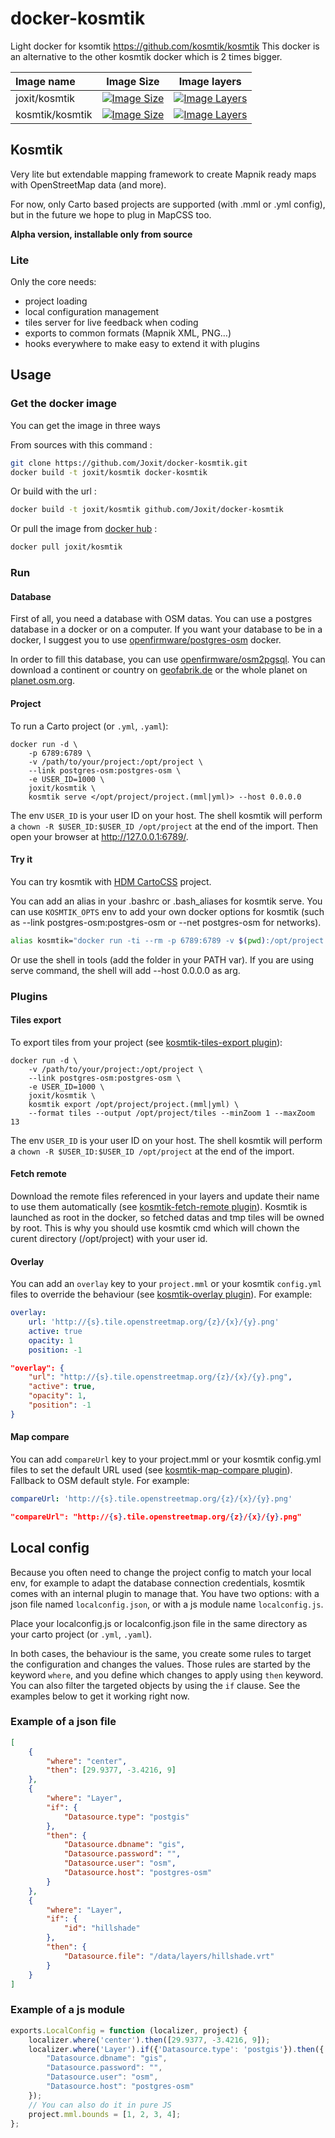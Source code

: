 # docker-kosmtik

Light docker for ksomtik <https://github.com/kosmtik/kosmtik>
This docker is an alternative to the other kosmtik docker which is 2 times bigger.

| Image name      | Image Size                                                                                                                                       | Image layers                                                                                                                                   |
| :-------------- | ------------------------------------------------------------------------------------------------------------------------------------------------ | ---------------------------------------------------------------------------------------------------------------------------------------------- |
| joxit/kosmtik   | [![Image Size](https://img.shields.io/imagelayers/image-size/joxit/kosmtik/latest.svg)](https://imagelayers.io/?images=joxit/kosmtik:latest)     | [![Image Layers](https://img.shields.io/imagelayers/layers/joxit/kosmtik/latest.svg)](https://imagelayers.io/?images=joxit/kosmtik:latest)     |
| kosmtik/kosmtik | [![Image Size](https://img.shields.io/imagelayers/image-size/kosmtik/kosmtik/latest.svg)](https://imagelayers.io/?images=kosmtik/kosmtik:latest) | [![Image Layers](https://img.shields.io/imagelayers/layers/kosmtik/kosmtik/latest.svg)](https://imagelayers.io/?images=kosmtik/kosmtik:latest) |

## Kosmtik

Very lite but extendable mapping framework to create Mapnik ready maps with
OpenStreetMap data (and more).

For now, only Carto based projects are supported (with .mml or .yml config),
but in the future we hope to plug in MapCSS too.

**Alpha version, installable only from source**

### Lite

Only the core needs:

-   project loading
-   local configuration management
-   tiles server for live feedback when coding
-   exports to common formats (Mapnik XML, PNG…)
-   hooks everywhere to make easy to extend it with plugins

## Usage

### Get the docker image

You can get the image in three ways

From sources with this command : 

```sh
git clone https://github.com/Joxit/docker-kosmtik.git
docker build -t joxit/kosmtik docker-kosmtik
```

Or build with the url : 

```sh
docker build -t joxit/kosmtik github.com/Joxit/docker-kosmtik
```

Or pull the image from [docker hub](https://hub.docker.com/r/joxit/kosmtik/) : 

```sh
docker pull joxit/kosmtik
```

### Run

#### Database

First of all, you need a database with OSM datas. You can use a postgres database in a docker or on a computer.
If you want your database to be in a docker, I suggest you to use [openfirmware/postgres-osm](https://hub.docker.com/r/openfirmware/postgres-osm/) docker.

In order to fill this database, you can use [openfirmware/osm2pgsql](https://hub.docker.com/r/openfirmware/osm2pgsql/). You can download a continent or country on [geofabrik.de](http://download.geofabrik.de/) or the whole planet on [planet.osm.org](http://planet.osm.org/).

#### Project

To run a Carto project (or `.yml`, `.yaml`):

    docker run -d \
        -p 6789:6789 \
        -v /path/to/your/project:/opt/project \
        --link postgres-osm:postgres-osm \
        -e USER_ID=1000 \
        joxit/kosmtik \
        kosmtik serve </opt/project/project.(mml|yml)> --host 0.0.0.0

The env `USER_ID` is your user ID on your host. The shell kosmtik will perform a `chown -R $USER_ID:$USER_ID /opt/project` at the end of the import.
Then open your browser at <http://127.0.0.1:6789/>.

#### Try it

You can try kosmtik with [HDM CartoCSS](https://github.com/hotosm/HDM-CartoCSS) project.

You can add an alias in your .bashrc or .bash_aliases for kosmtik serve. You can use `KOSMTIK_OPTS` env to add your own docker options for kosmtik (such as --link postgres-osm:postgres-osm or --net postgres-osm for networks).

```sh
alias kosmtik="docker run -ti --rm -p 6789:6789 -v $(pwd):/opt/project -e USER_ID=1000 $KOSMTIK_OPTS joxit/kosmtik kosmtik serve --host 0.0.0.0"
```

Or use the shell in tools (add the folder in your PATH var). If you are using serve command, the shell will add --host 0.0.0.0 as arg.

### Plugins

#### Tiles export

To export tiles from your project (see [kosmtik-tiles-export plugin](https://github.com/kosmtik/kosmtik-tiles-export)):

    docker run -d \
        -v /path/to/your/project:/opt/project \
        --link postgres-osm:postgres-osm \
        -e USER_ID=1000 \
        joxit/kosmtik \
        kosmtik export /opt/project/project.(mml|yml) \
        --format tiles --output /opt/project/tiles --minZoom 1 --maxZoom 13

The env `USER_ID` is your user ID on your host. The shell kosmtik will perform a `chown -R $USER_ID:$USER_ID /opt/project` at the end of the import.

#### Fetch remote

Download the remote files referenced in your layers and update their name to use them automatically (see [kosmtik-fetch-remote plugin](https://github.com/kosmtik/kosmtik-fetch-remote)).
Kosmtik is launched as root in the docker, so fetched datas and tmp tiles will be owned by root.
This is why you should use kosmtik cmd which will chown the curent directory (/opt/project) with your user id.

#### Overlay

You can add an `overlay` key to your `project.mml` or your kosmtik `config.yml`
files to override the behaviour (see [kosmtik-overlay plugin](https://github.com/kosmtik/kosmtik-overlay)). For example:

```yml
overlay:
    url: 'http://{s}.tile.openstreetmap.org/{z}/{x}/{y}.png'
    active: true
    opacity: 1
    position: -1
```

```json
"overlay": {
    "url": "http://{s}.tile.openstreetmap.org/{z}/{x}/{y}.png",
    "active": true,
    "opacity": 1,
    "position": -1
}
```

#### Map compare

You can add `compareUrl` key to your project.mml or your kosmtik config.yml files to set the default URL used (see [kosmtik-map-compare plugin](https://github.com/kosmtik/kosmtik-map-compare)).
Fallback to OSM default style. For example:

```yml
compareUrl: 'http://{s}.tile.openstreetmap.org/{z}/{x}/{y}.png'
```

```json
"compareUrl": "http://{s}.tile.openstreetmap.org/{z}/{x}/{y}.png"
```

## Local config

Because you often need to change the project config to match your
local env, for example to adapt the database connection credentials,
kosmtik comes with an internal plugin to manage that. You have two
options: with a json file named `localconfig.json`, or with a js module
name `localconfig.js`.

Place your localconfig.js or localconfig.json file in the same directory as your 
carto project (or `.yml`, `.yaml`).

In both cases, the behaviour is the same, you create some rules to target
the configuration and changes the values. Those rules are started by the
keyword `where`, and you define which changes to apply using `then`
keyword. You can also filter the targeted objects by using the `if` clause.
See the examples below to get it working right now.

### Example of a json file

```json
[
    {
        "where": "center",
        "then": [29.9377, -3.4216, 9]
    },
    {
        "where": "Layer",
        "if": {
            "Datasource.type": "postgis"
        },
        "then": {
            "Datasource.dbname": "gis",
            "Datasource.password": "",
            "Datasource.user": "osm",
            "Datasource.host": "postgres-osm"
        }
    },
    {
        "where": "Layer",
        "if": {
            "id": "hillshade"
        },
        "then": {
            "Datasource.file": "/data/layers/hillshade.vrt"
        }
    }
]
```

### Example of a js module

```javascript
exports.LocalConfig = function (localizer, project) {
    localizer.where('center').then([29.9377, -3.4216, 9]);
    localizer.where('Layer').if({'Datasource.type': 'postgis'}).then({
        "Datasource.dbname": "gis",
        "Datasource.password": "",
        "Datasource.user": "osm",
        "Datasource.host": "postgres-osm"
    });
    // You can also do it in pure JS
    project.mml.bounds = [1, 2, 3, 4];
};
```
